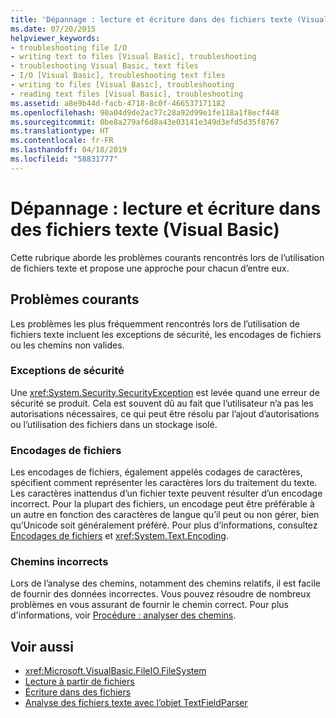 ```yaml
---
title: 'Dépannage : lecture et écriture dans des fichiers texte (Visual Basic)'
ms.date: 07/20/2015
helpviewer_keywords:
- troubleshooting file I/O
- writing text to files [Visual Basic], troubleshooting
- troubleshooting Visual Basic, text files
- I/O [Visual Basic], troubleshooting text files
- writing to files [Visual Basic], troubleshooting
- reading text files [Visual Basic], troubleshooting
ms.assetid: a8e9b44d-facb-4718-8c0f-466537171182
ms.openlocfilehash: 90a04d9de2ac77c28a92d99e1fe118a1f8ecf448
ms.sourcegitcommit: 0be8a279af6d8a43e03141e349d3efd5d35f8767
ms.translationtype: HT
ms.contentlocale: fr-FR
ms.lasthandoff: 04/18/2019
ms.locfileid: "58831777"
---
```

# <a name="troubleshooting-reading-from-and-writing-to-text-files-visual-basic"></a>Dépannage : lecture et écriture dans des fichiers texte (Visual Basic)
Cette rubrique aborde les problèmes courants rencontrés lors de l’utilisation de fichiers texte et propose une approche pour chacun d’entre eux.  
  
## <a name="common-problems"></a>Problèmes courants  
 Les problèmes les plus fréquemment rencontrés lors de l’utilisation de fichiers texte incluent les exceptions de sécurité, les encodages de fichiers ou les chemins non valides.  
  
### <a name="security-exceptions"></a>Exceptions de sécurité  
 Une <xref:System.Security.SecurityException> est levée quand une erreur de sécurité se produit. Cela est souvent dû au fait que l’utilisateur n’a pas les autorisations nécessaires, ce qui peut être résolu par l’ajout d’autorisations ou l’utilisation des fichiers dans un stockage isolé.  
  
### <a name="file-encodings"></a>Encodages de fichiers  
 Les encodages de fichiers, également appelés codages de caractères, spécifient comment représenter les caractères lors du traitement du texte. Les caractères inattendus d’un fichier texte peuvent résulter d’un encodage incorrect. Pour la plupart des fichiers, un encodage peut être préférable à un autre en fonction des caractères de langue qu’il peut ou non gérer, bien qu’Unicode soit généralement préféré. Pour plus d’informations, consultez [Encodages de fichiers](../../../../visual-basic/developing-apps/programming/drives-directories-files/file-encodings.md) et <xref:System.Text.Encoding>.  
  
### <a name="incorrect-paths"></a>Chemins incorrects  
 Lors de l’analyse des chemins, notamment des chemins relatifs, il est facile de fournir des données incorrectes. Vous pouvez résoudre de nombreux problèmes en vous assurant de fournir le chemin correct. Pour plus d'informations, voir [Procédure : analyser des chemins](../../../../visual-basic/developing-apps/programming/drives-directories-files/how-to-parse-file-paths.md).  
  
## <a name="see-also"></a>Voir aussi

- <xref:Microsoft.VisualBasic.FileIO.FileSystem>
- [Lecture à partir de fichiers](../../../../visual-basic/developing-apps/programming/drives-directories-files/reading-from-files.md)
- [Écriture dans des fichiers](../../../../visual-basic/developing-apps/programming/drives-directories-files/writing-to-files.md)
- [Analyse des fichiers texte avec l’objet TextFieldParser](../../../../visual-basic/developing-apps/programming/drives-directories-files/parsing-text-files-with-the-textfieldparser-object.md)

